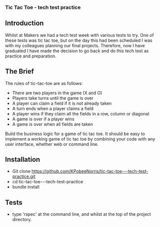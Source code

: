### Tic Tac Toe - tech test practice

Introduction
-----

Whilst at Makers we had a tech test week with various tests to try.  One of these tests was tic tac toe, but on the day this had been scheduled I was with my colleagues planning our final projects.  Therefore, now I have graduated I have made the decision to go back and do this tech test as practice and preparation.  

The Brief
-----

The rules of tic-tac-toe are as follows:

* There are two players in the game (X and O)
* Players take turns until the game is over
* A player can claim a field if it is not already taken
* A turn ends when a player claims a field
* A player wins if they claim all the fields in a row, column or diagonal
* A game is over if a player wins
* A game is over when all fields are taken

Build the business logic for a game of tic tac toe. It should be easy to implement a working game of tic tac toe by combining your code with any user interface, whether web or command line.

Installation
-----

* Git clone https://github.com/KPobeeNorris/tic-tac-toe---tech-test-practice.git
* cd tic-tac-toe---tech-test-practice
* bundle install

Tests
-----

* type 'rspec' at the command line, and whilst at the top of the project directory.

